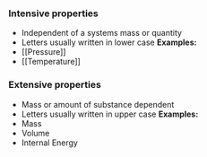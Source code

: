 ### Intensive properties
- Independent of a systems mass or quantity
- Letters usually written in lower case
__Examples:__
- [[Pressure]]
- [[Temperature]]

### Extensive properties
- Mass or amount of substance dependent
- Letters usually written in upper case
__Examples:__
- Mass
- Volume
- Internal Energy
